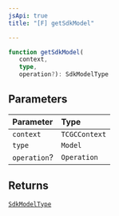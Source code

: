 ```yaml
---
jsApi: true
title: "[F] getSdkModel"

---
```

```ts
function getSdkModel(
   context, 
   type, 
   operation?): SdkModelType
```

## Parameters

| Parameter | Type |
| :------ | :------ |
| `context` | `TCGCContext` |
| `type` | `Model` |
| `operation`? | `Operation` |

## Returns

[`SdkModelType`](../interfaces/SdkModelType.md)
